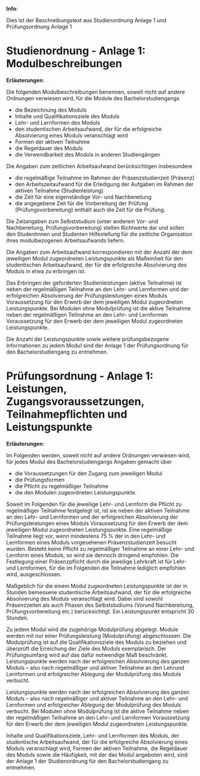 **Info**:

Dies ist der Beschreibungstext aus Studienordnung Anlage 1 und Prüfungsordnung Anlage 1

# Studienordnung - Anlage 1: Modulbeschreibungen
**Erläuterungen**:

Die folgenden Modulbeschreibungen benennen, soweit
nicht auf andere Ordnungen verwiesen wird, für die
Module des Bachelorstudiengangs

- die Bezeichnung des Moduls
- Inhalte und Qualifikationsziele des Moduls
- Lehr- und Lernformen des Moduls
- den studentischen Arbeitsaufwand, der für die erfolgreiche Absolvierung eines Moduls veranschlagt wird
- Formen der aktiven Teilnahme
- die Regeldauer des Moduls
- die Verwendbarkeit des Moduls in anderen Studiengängen

Die Angaben zum zeitlichen Arbeitsaufwand berücksichtigen insbesondere

- die regelmäßige Teilnahme im Rahmen der Präsenzstudienzeit (Präsenz)
- den Arbeitszeitaufwand für die Erledigung der Aufgaben im Rahmen der aktiven Teilnahme (Studienleistung)
- die Zeit für eine eigenständige Vor- und Nachbereitung
- die angegebene Zeit für die Vorbereitung der Prüfung
    (Prüfungsvorbereitung) enthält auch die Zeit für die
    Prüfung.

Die Zeitangaben zum Selbststudium (unter anderem
Vor- und Nachbereitung, Prüfungsvorbereitung) stellen
Richtwerte dar und sollen den Studentinnen und Studenten Hilfestellung für die zeitliche Organisation ihres
modulbezogenen Arbeitsaufwands liefern.

Die Angaben zum Arbeitsaufwand korrespondieren mit
der Anzahl der dem jeweiligen Modul zugeordneten
Leistungspunkte als Maßeinheit für den studentischen
Arbeitsaufwand, der für die erfolgreiche Absolvierung
des Moduls in etwa zu erbringen ist.

Das Erbringen der geforderten Studienleistungen (aktive
Teilnahme) ist neben der regelmäßigen Teilnahme an
den Lehr- und Lernformen und der erfolgreichen Absolvierung der Prüfungsleistungen eines Moduls Voraussetzung für den Erwerb der dem jeweiligen Modul zugeordneten Leistungspunkte. Bei Modulen ohne Modulprüfung
ist die aktive Teilnahme neben der regelmäßigen Teilnahme an den Lehr- und Lernformen Voraussetzung für
den Erwerb der dem jeweiligen Modul zugeordneten
Leistungspunkte.

Die Anzahl der Leistungspunkte sowie weitere prüfungsbezogene Informationen zu jedem Modul sind der
Anlage 1 der Prüfungsordnung für den Bachelorstudiengang zu entnehmen.


# Prüfungsordnung - Anlage 1: Leistungen, Zugangsvoraussetzungen, Teilnahmepflichten und Leistungspunkte
**Erläuterungen**:

Im Folgenden werden, soweit nicht auf andere Ordnungen verwiesen wird, für jedes Modul des Bachelorstudiengangs Angaben gemacht über

- die Voraussetzungen für den Zugang zum jeweiligen Modul
- die Prüfungsformen
- die Pflicht zu regelmäßiger Teilnahme
- die den Modulen zugeordneten Leistungspunkte.

Soweit im Folgenden für die jeweilige Lehr- und Lernform die Pflicht zu regelmäßiger Teilnahme festgelegt ist,
ist sie neben der aktiven Teilnahme an den Lehr- und
Lernformen und der erfolgreichen Absolvierung der Prüfungsleistungen eines Moduls Voraussetzung für den
Erwerb der dem jeweiligen Modul zugeordneten Leistungspunkte. Eine regelmäßige Teilnahme liegt vor,
wenn mindestens 75 % der in den Lehr- und Lernformen
eines Moduls vorgesehenen Präsenzstudienzeit besucht wurden. Besteht keine Pflicht zu regelmäßiger Teilnahme an einer Lehr- und Lernform eines Moduls, so
wird sie dennoch dringend empfohlen. Die Festlegung
einer Präsenzpflicht durch die jeweilige Lehrkraft ist für
Lehr- und Lernformen, für die im Folgenden die Teilnahme lediglich empfohlen wird, ausgeschlossen.

Maßgeblich für die einem Modul zugeordneten Leistungspunkte ist der in Stunden bemessene studentische
Arbeitsaufwand, der für die erfolgreiche Absolvierung
des Moduls veranschlagt wird. Dabei sind sowohl Präsenzzeiten als auch Phasen des Selbststudiums (Vorund Nachbereitung, Prüfungsvorbereitung etc.) berücksichtigt. Ein Leistungspunkt entspricht 30 Stunden.

Zu jedem Modul wird die zugehörige Modulprüfung abgelegt. Module werden mit nur einer Prüfungsleistung
(Modulprüfung) abgeschlossen. Die Modulprüfung ist
auf die Qualifikationsziele des Moduls zu beziehen und
überprüft die Erreichung der Ziele des Moduls exemplarisch. Der Prüfungsumfang wird auf das dafür notwendige Maß beschränkt. Leistungspunkte werden nach der
erfolgreichen Absolvierung des ganzen Moduls – also
nach regelmäßiger und aktiver Teilnahme an den Lehrund Lernformen und erfolgreicher Ablegung der Modulprüfung des Moduls verbucht.

Leistungspunkte werden nach der erfolgreichen Absolvierung des ganzen Moduls – also nach regelmäßiger
und aktiver Teilnahme an den Lehr- und Lernformen und
erfolgreicher Ablegung der Modulprüfung des Moduls
verbucht. Bei Modulen ohne Modulprüfung ist die aktive
Teilnahme neben der regelmäßigen Teilnahme an den
Lehr- und Lernformen Voraussetzung für den Erwerb der
dem jeweiligen Modul zugeordneten Leistungspunkte.

Inhalte und Qualifikationsziele, Lehr- und Lernformen
des Moduls, der studentische Arbeitsaufwand, der für
die erfolgreiche Absolvierung eines Moduls veranschlagt
wird, Formen der aktiven Teilnahme, die Regeldauer des
Moduls sowie die Häufigkeit, mit der das Modul angeboten wird, sind der Anlage 1 der Studienordnung für den
Bachelorstudiengang zu entnehmen.
